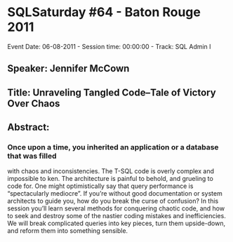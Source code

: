 # SQLSaturday #64 - Baton Rouge 2011
Event Date: 06-08-2011 - Session time: 00:00:00 - Track: SQL Admin I
## Speaker: Jennifer McCown
## Title: Unraveling Tangled Code–Tale of Victory Over Chaos
## Abstract:
### Once upon a time, you inherited an application or a database that was filled 
with chaos and inconsistencies. The T-SQL code is overly complex and impossible 
to ken. The architecture is painful to behold, and grueling to code for. One 
might optimistically say that query performance is “spectacularly mediocre”. If 
you’re without good documentation or system architects to guide you, how do you 
break the curse of confusion? In this session you’ll learn several methods for 
conquering chaotic code, and how to seek and destroy some of the nastier coding 
mistakes and inefficiencies. We will break complicated queries into key pieces, 
turn them upside-down, and reform them into something sensible. 
